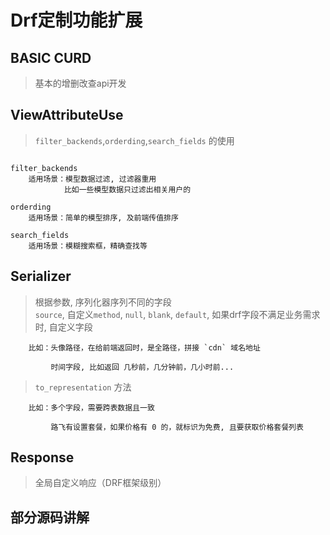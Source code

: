 # Drf定制功能扩展

## BASIC CURD

> 基本的增删改查api开发  

## ViewAttributeUse  

> `filter_backends`,`orderding`,`search_fields` 的使用  

```

filter_backends 
    适用场景：模型数据过滤, 过滤器重用
            比如一些模型数据只过滤出相关用户的
    
orderding 
    适用场景：简单的模型排序, 及前端传值排序
    
search_fields 
    适用场景：模糊搜索框，精确查找等

```

## Serializer

> 根据参数, 序列化器序列不同的字段  
> `source`, 自定义`method`, `null`, `blank`, `default`,
> 如果drf字段不满足业务需求时, 自定义字段

```
    比如：头像路径，在给前端返回时，是全路径，拼接 `cdn` 域名地址
    
         时间字段, 比如返回 几秒前，几分钟前，几小时前...
```
 
> `to_representation` 方法

```
    比如：多个字段，需要跨表数据且一致
    
         路飞有设置套餐，如果价格有 0 的，就标识为免费, 且要获取价格套餐列表

```

## Response

> 全局自定义响应（DRF框架级别）

## 部分源码讲解
